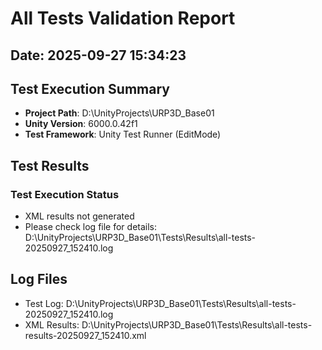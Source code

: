 ﻿# All Tests Validation Report

## Date: 2025-09-27 15:34:23

## Test Execution Summary

- **Project Path**: D:\UnityProjects\URP3D_Base01
- **Unity Version**: 6000.0.42f1
- **Test Framework**: Unity Test Runner (EditMode)

## Test Results

### Test Execution Status
- XML results not generated
- Please check log file for details: D:\UnityProjects\URP3D_Base01\Tests\Results\all-tests-20250927_152410.log

## Log Files
- Test Log: D:\UnityProjects\URP3D_Base01\Tests\Results\all-tests-20250927_152410.log
- XML Results: D:\UnityProjects\URP3D_Base01\Tests\Results\all-tests-results-20250927_152410.xml
